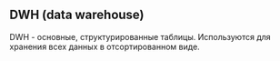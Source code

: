## DWH (data warehouse)

DWH - основные, структурированные таблицы. Используются для хранения всех данных в отсортированном виде.